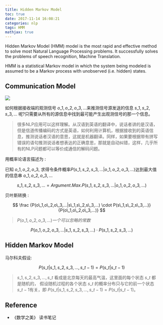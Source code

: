 ```yaml
---
title: Hidden Markov Model
toc: true
date: 2017-11-14 16:08:21
categories: nlp
tags: HMM
mathjax: true
---
```


<script type="text/x-mathjax-config">
  MathJax.Hub.Config({
    extensions: ["tex2jax.js"],
    jax: ["input/TeX"],
    tex2jax: {
      inlineMath: [ ['$','$'], ['\\(','\\)'] ],
      displayMath: [ ['$$','$$']],
      processEscapes: true
    }
  });
</script>
<script type="text/javascript" src="https://cdn.mathjax.org/mathjax/latest/MathJax.js?config=TeX-AMS_HTML,http://myserver.com/MathJax/config/local/local.js">
</script>

Hidden Markov Model (HMM) model is the most rapid and effective method to solve most Natural Language Processing problems. It successfully solves the problems of speech recognition, Machine Translation.<!-- more -->

HMM is a statistical Markov model in which the system being modeled is assumed to be a Markov process with unobserved (i.e. hidden) states.


## Communication Model

![][1]

如何根据接收端的观测信号 $o\_1,o\_2,o\_3,...$来推测信号源发送的信息 $s\_1,s\_2,s\_3,...$ 呢?只需要从所有的源信息中找到最可能产生出观测信号的那一个信息。

> 很多NLP应用可以这样理解。从汉语到英语的翻译中，说话者讲的是汉语，但是信道传播编码的方式是英语，如何利用计算机，根据接收到的英语信息，推测说话者汉语的意思，这就是机器翻译。同样，如果要根据带有拼写错误的语句推测说话者想表达的正确意思，那就是自动纠错，这样，几乎所有的NLP问题都可以等价成通信的解码问题。

用概率论语言描述为 :

已知 $o\_1,o\_2,o\_3$, 求得令条件概率$P(s\_1,s\_2,s\_3,...|o\_1,o\_2,o\_3,...)$达到最大值的信息串 $o\_1,o\_2,o\_3,...$

$$
s\_1,s\_2,s\_3,... = Argument.Max.P(s\_1,s\_2,s\_3,...|o\_1,o\_2,o\_3,...)
$$

贝叶斯转换 :

$$
\frac {P(o\_1,o\_2,o\_3,...|s\_1,s\_2,s\_3,...) \cdot P(s\_1,s\_2,s\_3,...)} {P(o\_1,o\_2,o\_3,...)}
$$

> $P(o\_1,o\_2,o\_3,...)一个可以忽略的常数$

$$
P(o\_1,o\_2,o\_3,...|s\_1,s\_2,s\_3,...) \cdot P(s\_1,s\_2,s\_3,...)
$$

## Hidden Markov Model

马尔科夫假设:

$$
P(s\_{t}|s\_1,s\_2,s\_3,...,s\_{t-1}) = P(s\_t|s\_{t-1})
$$

> $s\_1,s\_2,s\_3,...,s\_{t}$ 看成是北京每天的最高气温，这里面的每个状态 $s\_t$ 都是随机的， 假设随机过程的各个状态 $s\_t$ 的概率分布只与它的前一个状态 $s\_{t-1}$有关，即 $P(s\_{t}|s\_1,s\_2,s\_3,...,s\_{t-1}) = P(s\_t|s\_{t-1})$。

## Reference

- 《数学之美》 读书笔记 

[1]: /images/nlp/nlp-communication-model.png